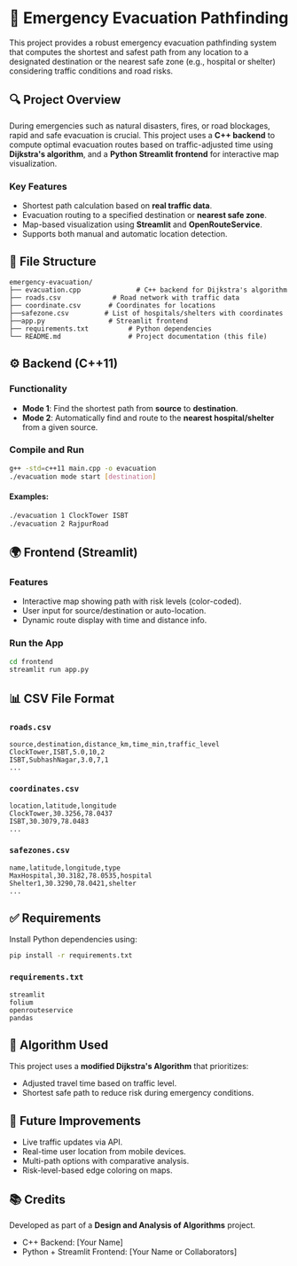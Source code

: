 # 🚨 Emergency Evacuation Pathfinding

This project provides a robust emergency evacuation pathfinding system that computes the shortest and safest path from any location to a designated destination or the nearest safe zone (e.g., hospital or shelter) considering traffic conditions and road risks.

## 🔍 Project Overview

During emergencies such as natural disasters, fires, or road blockages, rapid and safe evacuation is crucial. This project uses a **C++ backend** to compute optimal evacuation routes based on traffic-adjusted time using **Dijkstra's algorithm**, and a **Python Streamlit frontend** for interactive map visualization.

### Key Features
- Shortest path calculation based on **real traffic data**.
- Evacuation routing to a specified destination or **nearest safe zone**.
- Map-based visualization using **Streamlit** and **OpenRouteService**.
- Supports both manual and automatic location detection.

## 📁 File Structure

```
emergency-evacuation/
├── evacuation.cpp              # C++ backend for Dijkstra's algorithm
├── roads.csv             # Road network with traffic data
├── coordinate.csv       # Coordinates for locations
├──safezone.csv         # List of hospitals/shelters with coordinates
├──app.py                # Streamlit frontend
├── requirements.txt          # Python dependencies
└── README.md                 # Project documentation (this file)
```

## ⚙️ Backend (C++11)

### Functionality

- **Mode 1**: Find the shortest path from **source** to **destination**.
- **Mode 2**: Automatically find and route to the **nearest hospital/shelter** from a given source.

### Compile and Run

```bash
g++ -std=c++11 main.cpp -o evacuation
./evacuation mode start [destination]
```

#### Examples:

```bash
./evacuation 1 ClockTower ISBT
./evacuation 2 RajpurRoad
```

## 🌍 Frontend (Streamlit)

### Features
- Interactive map showing path with risk levels (color-coded).
- User input for source/destination or auto-location.
- Dynamic route display with time and distance info.

### Run the App

```bash
cd frontend
streamlit run app.py
```

## 📊 CSV File Format

### `roads.csv`

```
source,destination,distance_km,time_min,traffic_level
ClockTower,ISBT,5.0,10,2
ISBT,SubhashNagar,3.0,7,1
...
```

### `coordinates.csv`

```
location,latitude,longitude
ClockTower,30.3256,78.0437
ISBT,30.3079,78.0483
...
```

### `safezones.csv`

```
name,latitude,longitude,type
MaxHospital,30.3182,78.0535,hospital
Shelter1,30.3290,78.0421,shelter
...
```

## ✅ Requirements

Install Python dependencies using:

```bash
pip install -r requirements.txt
```

### `requirements.txt`

```
streamlit
folium
openrouteservice
pandas
```

## 🧠 Algorithm Used

This project uses a **modified Dijkstra's Algorithm** that prioritizes:

- Adjusted travel time based on traffic level.
- Shortest safe path to reduce risk during emergency conditions.

## 📌 Future Improvements

- Live traffic updates via API.
- Real-time user location from mobile devices.
- Multi-path options with comparative analysis.
- Risk-level-based edge coloring on maps.

## 📚 Credits

Developed as part of a **Design and Analysis of Algorithms** project.

- C++ Backend: [Your Name]
- Python + Streamlit Frontend: [Your Name or Collaborators]
